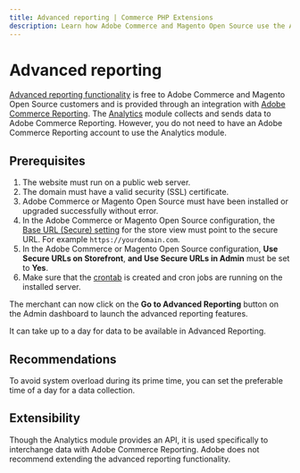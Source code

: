 ```yaml
---
title: Advanced reporting | Commerce PHP Extensions
description: Learn how Adobe Commerce and Magento Open Source use the Analytics module to collect and send data to Adobe Commerce Reporting.
---
```


# Advanced reporting

[Advanced reporting functionality](https://experienceleague.adobe.com/docs/commerce-admin/start/reporting/business-intelligence.html#advanced-reporting) is free to Adobe Commerce and Magento Open Source customers and is provided through an integration with [Adobe Commerce Reporting](https://business.adobe.com/products/magento/business-intelligence.html). The [Analytics](../../module-reference/module-analytics.md) module collects and sends data to Adobe Commerce Reporting. However, you do not need to have an Adobe Commerce Reporting account to use the Analytics module.

## Prerequisites

1. The website must run on a public web server.
1. The domain must have a valid security (SSL) certificate.
1. Adobe Commerce or Magento Open Source must have been installed or upgraded successfully without error.
1. In the Adobe Commerce or Magento Open Source configuration, the [Base URL (Secure) setting](https://docs.magento.com/user-guide/stores/store-urls.html) for the store view must point to the secure URL. For example `https://yourdomain.com`.
1. In the Adobe Commerce or Magento Open Source configuration, **Use Secure URLs on Storefront**, **and Use Secure URLs in Admin** must be set to **Yes**.
1. Make sure that the [crontab](https://experienceleague.adobe.com/docs/commerce-operations/configuration-guide/cli/configure-cron-jobs.html) is created and cron jobs are running on the installed server.

The merchant can now click on the **Go to Advanced Reporting** button on the Admin dashboard to launch the advanced reporting features.

<InlineAlert variant="info" slots="text"/>

It can take up to a day for data to be available in Advanced Reporting.

## Recommendations

To avoid system overload during its prime time, you can set the preferable time of a day for a data collection.

## Extensibility

Though the Analytics module provides an API, it is used specifically to interchange data with Adobe Commerce Reporting. Adobe does not recommend extending the advanced reporting functionality.
